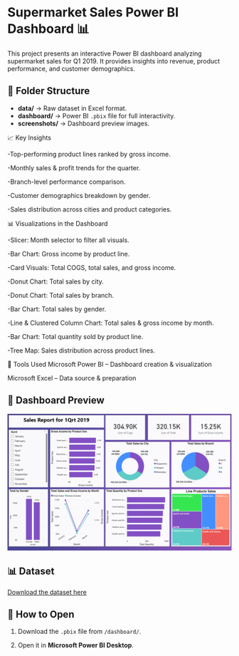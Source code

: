 # Supermarket Sales Power BI Dashboard 📊

This project presents an interactive Power BI dashboard analyzing supermarket sales for Q1 2019. It provides insights into revenue, product performance, and customer demographics.

## 📂 Folder Structure
- **data/** → Raw dataset in Excel format.
- **dashboard/** → Power BI `.pbix` file for full interactivity.
- **screenshots/** → Dashboard preview images.

📈 Key Insights

-Top-performing product lines ranked by gross income.

-Monthly sales & profit trends for the quarter.

-Branch-level performance comparison.

-Customer demographics breakdown by gender.

-Sales distribution across cities and product categories.


📊 Visualizations in the Dashboard

-Slicer: Month selector to filter all visuals.

-Bar Chart: Gross income by product line.

-Card Visuals: Total COGS, total sales, and gross income.

-Donut Chart: Total sales by city.

-Donut Chart: Total sales by branch.

-Bar Chart: Total sales by gender.

-Line & Clustered Column Chart: Total sales & gross income by month.

-Bar Chart: Total quantity sold by product line.

-Tree Map: Sales distribution across product lines.


🧠 Tools Used
Microsoft Power BI – Dashboard creation & visualization

Microsoft Excel – Data source & preparation

## 📸 Dashboard Preview
![Dashboard Preview](Screenshots/Dashboard-Preview.png)

## 📊 Dataset
[Download the dataset here](Data)

## 📄 How to Open
1. Download the `.pbix` file from `/dashboard/`.

2. Open it in **Microsoft Power BI Desktop**.





